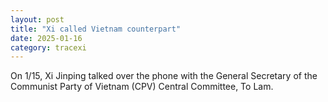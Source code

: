 ```yaml
---
layout: post
title: "Xi called Vietnam counterpart"
date: 2025-01-16
category: tracexi
---
```


On 1/15, Xi Jinping talked over the phone with the General Secretary of the Communist Party of Vietnam (CPV) Central Committee, To Lam.
